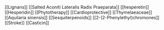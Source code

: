 [[Lignans]]
[[Salted Aconiti Lateralis Radix Praeparata]]
[[hesperetin]]
[[Hesperidin]]
[[Phytotherapy]]
[[Cardioprotective]]
[[Thymelaeaceae]]
[[Aquilaria sinensis]]
[[Sesquiterpenoids]]
[[2-(2-Phenylethyl)chromones]]
[[Stroke]]
[[Casticin]]
